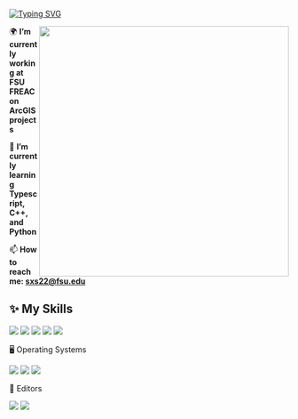 [![Typing SVG](https://readme-typing-svg.herokuapp.com?size=25&duration=2500&vCenter=true&width=200&height=40&lines=Hi+there+👋)](https://git.io/typing-svg)

<a>
  <img align="right" width="450px" src="https://github-readme-stats.vercel.app/api?username=KPCOFGS&theme=tokyonight&show_icons=true"/>
</a>

🌍 **I’m currently working at FSU FREAC on ArcGIS projects**

🌱 **I’m currently learning Typescript, C++, and Python**

📫 **How to reach me: sxs22@fsu.edu**

## ✨ **My Skills**  

![](https://img.shields.io/badge/-Linux-4fc08d?style=flat-square&logo=Linux&logoColor=fff)
![](https://img.shields.io/badge/-Python-3e74a2?style=flat-square&logo=Python&logoColor=fff)
![](https://img.shields.io/badge/C++-blue.svg?style=flat&logo=c%2B%2B&logoColor=fff)
![](https://img.shields.io/badge/-JavaScript-fcc624?style=flat-square&logo=JavaScript&logoColor=fff)
![](https://img.shields.io/badge/-TypeScript-3178C6?style=flat-square&logo=TypeScript&logoColor=fff)

🖥️ Operating Systems

![](https://img.shields.io/badge/Windows11-0078d6?style=flat-square&logo=windows&logoColor=fff)
![](https://img.shields.io/badge/Ubuntu-E95420?style=flat-square&logo=ubuntu&logoColor=white)
![](https://img.shields.io/badge/LinuxMint-47A248?style=flat-square&logo=linuxmint&logoColor=fff)

📝 Editors 

![](https://img.shields.io/badge/Geany-fcc624?style=flat-square&logo=geany&logoColor=fff)
![](https://img.shields.io/badge/PyCharm-009639?style=flat-square&logo=pycharm&logoColor=fff)

<!--
**KPCOFGS/KPCOFGS** is a ✨ _special_ ✨ repository because its `README.md` (this file) appears on your GitHub profile.

Here are some ideas to get you started:

- 
- 
- 👯 I’m looking to collaborate on ...
- 🤔 I’m looking for help with ...
- 💬 Ask me about ...
- 

- ⚡ Fun fact: ...
-->
